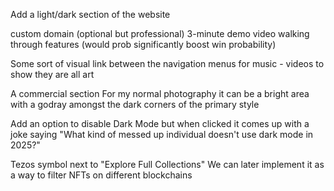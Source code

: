 Add a light/dark section of the website

custom domain (optional but professional)
 3-minute demo video walking through features (would prob significantly boost win probability)

 Some sort of visual link between the navigation menus for music - videos to show they are all art

 A commercial section For my normal photography it can be a bright area with a godray amongst the dark corners of the primary style


Add an option to disable Dark Mode but when clicked it comes up with a joke saying "What kind of messed up individual doesn't use dark mode in 2025?"

Tezos symbol next to "Explore Full Collections" We can later implement it as a way to filter NFTs on different blockchains